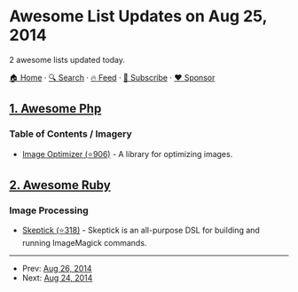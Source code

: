 # Awesome List Updates on Aug 25, 2014

2 awesome lists updated today.

[🏠 Home](/README.md) · [🔍 Search](https://www.trackawesomelist.com/search/) · [🔥 Feed](https://www.trackawesomelist.com/rss.xml) · [📮 Subscribe](https://trackawesomelist.us17.list-manage.com/subscribe?u=d2f0117aa829c83a63ec63c2f&id=36a103854c) · [❤️  Sponsor](https://github.com/sponsors/theowenyoung)



## [1. Awesome Php](/content/ziadoz/awesome-php/README.md)

### Table of Contents / Imagery

*   [Image Optimizer (⭐906)](https://github.com/psliwa/image-optimizer) - A library for optimizing images.

## [2. Awesome Ruby](/content/markets/awesome-ruby/README.md)

### Image Processing

*   [Skeptick (⭐318)](https://github.com/maxim/skeptick) - Skeptick is an all-purpose DSL for building and running ImageMagick commands.

---

- Prev: [Aug 26, 2014](/content/2014/08/26/README.md)
- Next: [Aug 24, 2014](/content/2014/08/24/README.md)